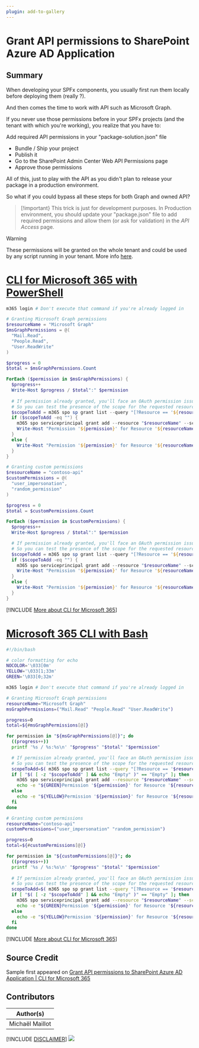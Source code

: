 ```yaml
---
plugin: add-to-gallery
---
```


# Grant API permissions to SharePoint Azure AD Application

## Summary

When developing your SPFx components, you usually first run them locally before deploying them (really ?).

And then comes the time to work with API such as Microsoft Graph.

If you never use those permissions before in your SPFx projects (and the tenant with which you're working), you realize that you have to:
 
Add required API permissions in your "package-solution.json" file

 * Bundle / Ship your project
 * Publish it
 * Go to the SharePoint Admin Center Web API Permissions page
 * Approve those permissions

All of this, just to play with the API as you didn't plan to release your package in a production environment.

So what if you could bypass all these steps for both Graph and owned API?
 
> [!important}
> This trick is just for development purposes. In Production environment, you should update your "package.json" file to add required permissions and allow them (or ask for validation) in the 
*API Access*  page.

> [!warning]
> These permissions will be granted on the whole tenant and could be used by any script running in your tenant. More info [here](https://docs.microsoft.com/en-us/sharepoint/dev/spfx/use-aadhttpclient#considerations).
 
 
# [CLI for Microsoft 365 with PowerShell](#tab/cli-m365-ps)
```powershell
m365 login # Don't execute that command if you're already logged in

# Granting Microsoft Graph permissions
$resourceName = "Microsoft Graph"
$msGraphPermissions = @(
  "Mail.Read",
  "People.Read",
  "User.ReadWrite"
)

$progress = 0
$total = $msGraphPermissions.Count

ForEach ($permission in $msGraphPermissions) {
  $progress++
  Write-Host $progress / $total":" $permission
    
  # If permission already granted, you'll face an OAuth permission issue
  # So you can test the presence of the scope for the requested resource to prevent the error
  $scopeToAdd = m365 spo sp grant list --query "[?Resource == '${resourceName}' && Scope == '${permission}']"
  if ($scopeToAdd -eq "") {
    m365 spo serviceprincipal grant add --resource "$resourceName" --scope "$permission"
    Write-Host "Permission '${permission}' for Resource '${resourceName}' granted" -ForegroundColor Green
  }
  else {
    Write-Host "Permission '${permission}' for Resource '${resourceName}' already granted" -ForegroundColor Yellow 
  }
}

# Granting custom permissions
$resourceName = "contoso-api"
$customPermissions = @(
  "user_impersonation",
  "random_permission"
)

$progress = 0
$total = $customPermissions.Count

ForEach ($permission in $customPermissions) {
  $progress++
  Write-Host $progress / $total":" $permission

  # If permission already granted, you'll face an OAuth permission issue
  # So you can test the presence of the scope for the requested resource to prevent the error
  $scopeToAdd = m365 spo sp grant list --query "[?Resource == '${resourceName}' && Scope == '${permission}']"
  if ($scopeToAdd -eq "") {
    m365 spo serviceprincipal grant add --resource "$resourceName" --scope "$permission"
    Write-Host "Permission '${permission}' for Resource '${resourceName}' granted" -ForegroundColor Green
  }
  else {
    Write-Host "Permission '${permission}' for Resource '${resourceName}' already granted" -ForegroundColor Yellow 
  }
}
```
[!INCLUDE [More about CLI for Microsoft 365](../../docfx/includes/MORE-CLIM365.md)]
 
# [Microsoft 365 CLI with Bash](#tab/m365cli-bash)
```bash
#!/bin/bash

# color formatting for echo
NOCOLOR='\033[0m'
YELLOW='\033[1;33m'
GREEN='\033[0;32m'

m365 login # Don't execute that command if you're already logged in

# Granting Microsoft Graph permissions
resourceName="Microsoft Graph"
msGraphPermissions=("Mail.Read" "People.Read" "User.ReadWrite")

progress=0
total=${#msGraphPermissions[@]}

for permission in "${msGraphPermissions[@]}"; do
  ((progress++))
  printf '%s / %s:%s\n' "$progress" "$total" "$permission"

  # If permission already granted, you'll face an OAuth permission issue
  # So you can test the presence of the scope for the requested resource to prevent the error
  scopeToAdd=$( m365 spo sp grant list --query "[?Resource == '$resourceName' && Scope == '${permission}']" )
  if [ "$( [ -z "$scopeToAdd" ] && echo "Empty" )" == "Empty" ]; then
    m365 spo serviceprincipal grant add --resource "$resourceName" --scope "$permission"
    echo -e "${GREEN}Permission '${permission}' for Resource '${resourceName}' granted${NOCOLOR}"
  else
    echo -e "${YELLOW}Permission '${permission}' for Resource '${resourceName}' already granted${NOCOLOR}"
  fi
done

# Granting custom permissions
resourceName="contoso-api"
customPermissions=("user_impersonation" "random_permission")

progress=0
total=${#customPermissions[@]}

for permission in "${customPermissions[@]}"; do
  ((progress++))
  printf '%s / %s:%s\n' "$progress" "$total" "$permission"
  
  # If permission already granted, you'll face an OAuth permission issue
  # So you can test the presence of the scope for the requested resource to prevent the error
  scopeToAdd=$( m365 spo sp grant list --query "[?Resource == '$resourceName' && Scope == '${permission}']" )
  if [ "$( [ -z "$scopeToAdd" ] && echo "Empty" )" == "Empty" ]; then
    m365 spo serviceprincipal grant add --resource "$resourceName" --scope "$permission"
    echo -e "${GREEN}Permission '${permission}' for Resource '${resourceName}' granted${NOCOLOR}"
  else
    echo -e "${YELLOW}Permission '${permission}' for Resource '${resourceName}' already granted${NOCOLOR}"
  fi
done
```
[!INCLUDE [More about CLI for Microsoft 365](../../docfx/includes/MORE-CLIM365.md)]


## Source Credit

Sample first appeared on [Grant API permissions to SharePoint Azure AD Application | CLI for Microsoft 365](https://pnp.github.io/cli-microsoft365/sample-scripts/spo/grant-api-permissions-aad/)

## Contributors

| Author(s) |
|-----------|
| Michaël Maillot |


[!INCLUDE [DISCLAIMER](../../docfx/includes/DISCLAIMER.md)]
<img src="https://telemetry.sharepointpnp.com/script-samples/scripts/spo-grant-api-permissions-aad" aria-hidden="true" />